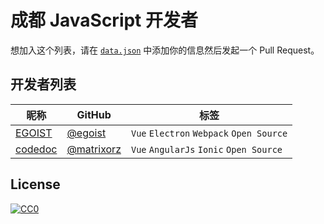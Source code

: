 # 成都 JavaScript 开发者

想加入这个列表，请在 [`data.json`](/data.json) 中添加你的信息然后发起一个 Pull Request。

## 开发者列表

昵称|GitHub|标签
---|---|---
[EGOIST](https://egoistian.com)|[@egoist](https://github.com/egoist)|`Vue` `Electron` `Webpack` `Open Source`
[codedoc](http://i.justpic.org)|[@matrixorz](https://github.com/matrixorz)|`Vue` `AngularJs` `Ionic` `Open Source`

## License

[![CC0](https://i.creativecommons.org/p/zero/1.0/88x31.png)](https://creativecommons.org/publicdomain/zero/1.0/)
